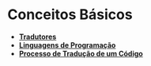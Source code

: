 # Conceitos Básicos

- [**Tradutores**](/conceitos-basicos/tradutores)
- [**Linguagens de Programação**](/conceitos-basicos/linguagens-de-programacao)
- [**Processo de Tradução de um Código**](/conceitos-basicos/processo-de-traducao-de-um-codigo)
